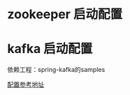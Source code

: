 # zookeeper 启动配置

# kafka 启动配置

依赖工程：spring-kafka的samples

[配置参考地址](https://www.cnblogs.com/lnice/p/9668750.html)